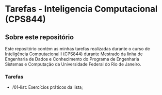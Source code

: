 # Tarefas - Inteligencia Computacional (CPS844)

## Sobre este repositório
Este repositório contém as minhas tarefas realizadas durante o curso de Inteligência Computacional I (CPS844) durante Mestrado da linha de Engenharia de Dados e Conhecimento do Programa de Engenharia Sistemas e Computação da Universidade Federal do Rio de Janeiro.

### Tarefas
- /01-list: Exercícios práticos da lista;
